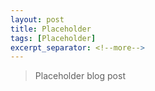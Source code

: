 ```yaml
---
layout: post
title: Placeholder
tags: [Placeholder]
excerpt_separator: <!--more-->
---
```


> Placeholder blog post